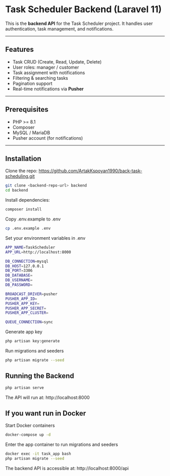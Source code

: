 # Task Scheduler Backend (Laravel 11)

This is the **backend API** for the Task Scheduler project. It handles user authentication, task management, and notifications.

---

## Features

- Task CRUD (Create, Read, Update, Delete)
- User roles: manager / customer
- Task assignment with notifications
- Filtering & searching tasks
- Pagination support
- Real-time notifications via **Pusher**

---

## Prerequisites

- PHP >= 8.1
- Composer
- MySQL / MariaDB
- Pusher account (for notifications)

---

## Installation

 Clone the repo: https://github.com/ArtakKspoyan1990/back-task-scheduling.git

```bash
git clone <backend-repo-url> backend
cd backend
```


 Install dependencies:

```bash
composer install
```
 Copy .env.example to .env
 
 ```bash
cp .env.example .env
 ```
 
 Set your environment variables in .env
    
```bash
APP_NAME=TaskScheduler
APP_URL=http://localhost:8000

DB_CONNECTION=mysql
DB_HOST=127.0.0.1
DB_PORT=3306
DB_DATABASE=
DB_USERNAME=
DB_PASSWORD=

BROADCAST_DRIVER=pusher
PUSHER_APP_ID=
PUSHER_APP_KEY=
PUSHER_APP_SECRET=
PUSHER_APP_CLUSTER=

QUEUE_CONNECTION=sync
```

 Generate app key

 ```bash
php artisan key:generate
 ```
 
 Run migrations and seeders
 
  ```bash
 php artisan migrate --seed
  ```
  
## Running the Backend

  ```bash
 php artisan serve
  ```
  The API will run at: http://localhost:8000
  
  
  ## If you want run in Docker
  
  Start Docker containers
```bash
docker-compose up -d
 ```
 
 Enter the app container to run migrations and seeders
 
 ```bash
docker exec -it task_app bash
php artisan migrate --seed
  ```
  
  The backend API is accessible at: http://localhost:8000/api
 
 